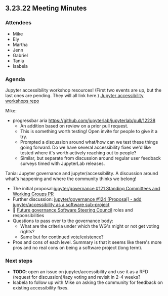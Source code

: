 ## 3.23.22 Meeting Minutes 

### Attendees

- Mike
- Ely
- Martha
- Jenn
- Gabriel
- Tania
- Isabela

### Agenda

Jupyter accessibility workshop resources! (First two events are up, but the last ones are pending. They will all link here.) [Jupyter accessibility workshops repo](https://github.com/Quansight-Labs/jupyter-accessibility-workshops/tree/main/events)

Mike:
- progressbar aria https://github.com/jupyterlab/jupyterlab/pull/12238
    - An addition based on review on a prior pull request.
    - This is something worth testing! Open invite for people to give it a try.
    - Prompted a discussion around what/how can we test these things going forward. Do we have several accessibility fixes we'd like tested where it's worth actively reaching out to people?
    - Similar, but separate from discussion around regular user feedback surveys timed with JupyterLab releases.

Tania:
Jupyter governance and jupyter/accessibility. A discussion around what's happening and where the community thinks we belong!
- The initial proposal:[jupyter/governance #121 Standing Committees and Working Groups PR](https://github.com/jupyter/governance/pull/121)
- Further discussion: [jupyter/governance #124 [Proposal] - add jupyter/accessibility as a software sub-project](https://github.com/jupyter/governance/issues/124)
- :pencil: [Future governance Software Steering Council](https://jupyter.org/governance/software_steering_council.html) roles and responsibilities
- Questions to pass over to the governance body:
    - What are the criteria under which the WG's might or not get voting rights?
    - Same but for continued vote/existence?
- Pros and cons of each level. Summary is that it seems like there's more pros and no real cons on being a software project (long term). 

### Next steps

- **TODO**: open an issue on jupyter/accessibility and use it as a RFD (request for discussion)/lazy voting and revisit in 2-4 weeks?
- Isabela to follow up with Mike on asking the community for feedback on existing accessibility fixes.